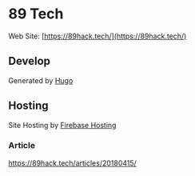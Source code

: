 # 89 Tech

Web Site: [https://89hack.tech/](https://89hack.tech/)

## Develop

Generated by [Hugo](https://gohugo.io/)

## Hosting

Site Hosting by [Firebase Hosting](https://firebase.google.com/)

### Article

https://89hack.tech/articles/20180415/
